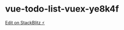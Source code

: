 # vue-todo-list-vuex-ye8k4f

[Edit on StackBlitz ⚡️](https://stackblitz.com/edit/vue-todo-list-vuex-ye8k4f)